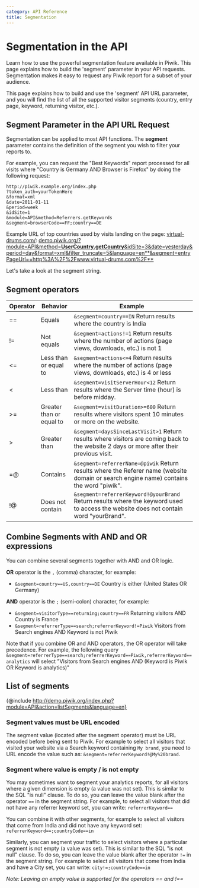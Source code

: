 ```yaml
---
category: API Reference
title: Segmentation
---
```

# Segmentation in the API

Learn how to use the powerful segmentation feature available in Piwik. This page explains how to build the 'segment' parameter in your API requests. Segmentation makes it easy to request any Piwik report for a subset of your audience.

This page explains how to build and use the 'segment' API URL parameter, and you will find the list of all the supported visitor segments (country, entry page, keyword, returning visitor, etc.).

## Segment Parameter in the API URL Request

Segmentation can be applied to most API functions. The **segment** parameter contains the definition of the segment you wish to filter your reports to.

For example, you can request the "Best Keywords" report processed for all visits where "Country is Germany AND Browser is Firefox" by doing the following request:

    http://piwik.example.org/index.php
    ?token_auth=yourTokenHere
    &format=xml
    &date=2011-01-11
    &period=week
    &idSite=1
    &module=API&method=Referrers.getKeywords
    &segment=browserCode==FF;country==DE

Example URL of top countries used by visits landing on the page: [virtual-drums.com/](http://www.virtual-drums.com/): [demo.piwik.org/?module=API&method=**UserCountry.getCountry**&idSite=3&date=yesterday&period=day&format=xml&filter_truncate=5&language=en**&segment=entryPageUrl==http%3A%2F%2Fwww.virtual-drums.com%2F**](http://demo.piwik.org/?module=API&method=UserCountry.getCountry&idSite=3&date=yesterday&period=day&format=xml&filter_truncate=5&language=en&segment=entryPageUrl==http%3A%2F%2Fwww.virtual-drums.com%2F)

Let's take a look at the segment string.

## Segment operators

Operator | Behavior           | Example
-- | ------------------------ | -------------
== | Equals                   | `&segment=country==IN` Return results where the country is India
!= | Not equals               | `&segment=actions!=1` Return results where the number of actions (page views, downloads, etc.) is not 1
<= | Less than or equal to    | `&segment=actions<=4` Return results where the number of actions (page views, downloads, etc.) is 4 or less
<  | Less than                | `&segment=visitServerHour<12` Return results where the Server time (hour) is before midday.
>= | Greater than or equal to | `&segment=visitDuration>=600` Return results where visitors spent 10 minutes or more on the website.
>  | Greater than             | `&segment=daysSinceLastVisit>1` Return results where visitors are coming back to the website 2 days or more after their previous visit.
=@ | Contains                 | `&segment=referrerName=@piwik` Return results where the Referer name (website domain or search engine name) contains the word "piwik".
!@ | Does not contain         | `&segment=referrerKeyword!@yourBrand` Return results where the keyword used to access the website does not contain word "yourBrand".

## Combine Segments with AND and OR expressions

You can combine several segments together with AND and OR logic.

**OR** operator is the `,` (comma) character, for example:

- `&segment=country==US,country==DE` Country is either (United States OR Germany)

**AND** operator is the `;` (semi-colon) character, for example:

- `&segment=visitorType==returning;country==FR` Returning visitors AND Country is France
- `&segment=referrerType==search;referrerKeyword!=Piwik` Visitors from Search engines AND Keyword is not Piwik

Note that if you combine OR and AND operators, the OR operator will take precedence. For example, the following query
`&segment=referrerType==search;referrerKeyword==Piwik,referrerKeyword==analytics`
will select "Visitors from Search engines AND (Keyword is Piwik OR Keyword is analytics)"

## List of segments

{@include http://demo.piwik.org/index.php?module=API&action=listSegments&language=en}

### Segment values must be URL encoded

The segment value (located after the segment operator) must be URL encoded before being sent to Piwik. For example to select all visitors that visited your website via a Search keyword containing `My brand`, you need to URL encode the value such as: `&segment=referrerKeyword!@My%20brand`.

### Segment where value is empty / is not empty

You may sometimes want to segment your analytics reports, for all visitors where a given dimension is empty (a value was not set). This is similar to the SQL "is null" clause. To do so, you can leave the value blank after the operator `==` in the segment string. For example, to select all visitors that did not have any referrer keyword set, you can write:
`referrerKeyword==`

You can combine it with other segments, for example to select all visitors that come from India and did not have any keyword set:
`referrerKeyword==;countryCode==in`

Similarly, you can segment your traffic to select visitors where a particular segment is not empty (a value was set). This is similar to the SQL "is not null" clause. To do so, you can leave the value blank after the operator `!=` in the segment string. For example to select all visitors that come from India and have a City set, you can write:
`city!=;countryCode==in`

*Note: Leaving an empty value is supported for the operators == and !==*
